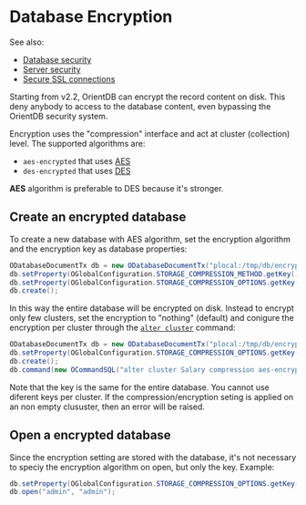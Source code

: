 # Database Encryption

See also:
- [Database security](Database-Security.md)
- [Server security](Server-Security.md)
- [Secure SSL connections](Using-SSL-with-OrientDB.md)

Starting from v2.2, OrientDB can encrypt the record content on disk. This deny anybody to access to the database content, even bypassing the OrientDB security system.

Encryption uses the "compression" interface and act at cluster (collection) level. The supported algorithms are:
- `aes-encrypted` that uses [AES](https://en.wikipedia.org/wiki/Advanced_Encryption_Standard)
- `des-encrypted` that uses [DES](https://en.wikipedia.org/wiki/Data_Encryption_Standard)

**AES** algorithm is preferable to DES because it's stronger.

## Create an encrypted database 

To create a new database with AES algorithm, set the encryption algorithm and the encryption key as database properties:

```java
ODatabaseDocumentTx db = new ODatabaseDocumentTx("plocal:/tmp/db/encrypted");
db.setProperty(OGlobalConfiguration.STORAGE_COMPRESSION_METHOD.getKey(), "aes-encrypted");
db.setProperty(OGlobalConfiguration.STORAGE_COMPRESSION_OPTIONS.getKey(), "T1JJRU5UREJfSVNfQ09PTA==");
db.create();
```

In this way the entire database will be encrypted on disk. Instead to encrypt only few clusters, set the encryption to "nothing" (default) and conigure the encryption per cluster through the [`alter cluster`](SQL-Alter-Cluster.md) command:

```java
ODatabaseDocumentTx db = new ODatabaseDocumentTx("plocal:/tmp/db/encrypted");
db.setProperty(OGlobalConfiguration.STORAGE_COMPRESSION_OPTIONS.getKey(), "T1JJRU5UREJfSVNfQ09PTA==");
db.create();
db.command(new OCommandSQL("alter cluster Salary compression aes-encrypted")).execute();
```

Note that the key is the same for the entire database. You cannot use diferent keys per cluster. If the compression/encryption seting is applied on an non empty clususter, then an error will be raised.

## Open a encrypted database

Since the encryption setting are stored with the database, it's not necessary to speciy the encryption algorithm on open, but only the key. Example:

```java
db.setProperty(OGlobalConfiguration.STORAGE_COMPRESSION_OPTIONS.getKey(), "T1JJRU5UREJfSVNfQ09PTA==");
db.open("admin", "admin");
```

